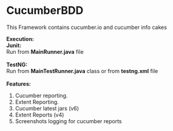 # CucumberBDD

This Framework contains cucumber.io and cucumber info cakes <br>

<b>Execution:</b><br>
<b>Junit:</b> <br>
Run from <b>MainRunner.java</b> file <br>
<br>
<b>TestNG:</b> <br>
Run from <b>MainTestRunner.java</b> class or from <b>testng.xml</b> file <br>
<br>
<b>Features:</b> <br>
1. Cucumber reporting.<br>
2. Extent Reporting.<br>
3. Cucumber latest jars (v6)<br>
4. Extent Reports (v4)<br>
5. Screenshots logging for cucumber reports <br>
